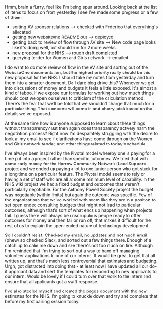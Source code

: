 Hmm, brain a flurry, feel like I'm being spun around.  Looking back at the list of items to focus on from yesterday I see I've made some progress on a few of them:

* sorting AV sponsor relations --> checked with Federico that everything's allocated
* getting new websiteone README out -->  deployed 
* getting back to review of flow through AV site --> New code page looks like it's doing well, but should run for 2 more weeks
* new proposal for the NHS --> rough draft completed
* querying tender for Women and Girls network --> emailed

I do want to do more review of flow in the AV site and sorting out of the WebsiteOne documentation, but the highest priority really should be this new proposal for the NHS.   I should take my notes from yesterday and turn them into a smarter document.  Do I dare blog drive this?  Whenever we get into discussions of money and budgets it feels a little exposed.  It's almost a kind of taboo.  If we expose our formulas for working out how much things should cost we open ourselves to criticism of the calculation method.  There's the fear that we'll be told that we shouldn't charge that much for a particular thing.  That someone will come in and cherry-pick based on the details we've exposed.  

At the same time how is anyone supposed to learn about these things without transparency?  But then again does transparency actively harm the negotiation process?  Right now I'm desparately struggling with the desire to look at my email to see if clarifications have come through on the Women and Girls network tender, and other things related to today's schedule ...

I've always been inspired by the Pivotal model whereby one is paying for a time put into a project rather than specific outcomes.  We tried that with some early money for the Harrow Community Network (LocalSupport) project and we ended up paying a lot to one junior person who got stuck for a long time on a particular feature.  The Pivotal model seems to rely on having a set of staff who are all at some minimum level of capability.  In the NHS wiki project we had a fixed budget and outcomes that weren't particularly negotiable.  For the Anthony Powell Society project the budget was negotiable (within limits) but again the outcome was specific.  Few of the organisations that we've worked with seem like they are in a position to set open ended consulting budgets that might not lead to particular outcomes, although that's sort of what ends up happening when projects fail.  I guess there will always be unscrupulous people ready to offer outcomes for money and then fail or run off, that makes it difficult for the rest of us to explain the open-ended nature of technology development.

So I couldn't resist.  Checked my email, no updates and not much email (phew) so checked Slack, and sorted out a few things there.  Enough of a catch up to calm me down and see there's not too much on fire.  Although I'm reminded that I'm trying to sort out a way to hand off managing volunteer applications to one of our interns.  It would be great to get that all written up, and that's much less controversial that estimates and budgeting.  Urgh, got distracted into doing that - at least now I have updated all our do-it applicant data and sent the templates for responding to new applicants to our intern.  Would be lovely if I could turn over that work to the intern and ensure that all applicants got a swift response.

I've also steeled myself and created the pages document with the new estimates for the NHS.  I'm going to knuckle down and try and complete that before my first pairing session today.
